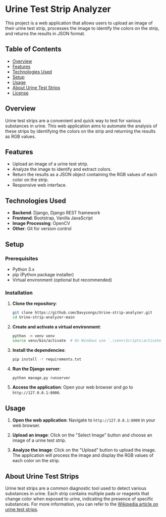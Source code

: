 # Urine Test Strip Analyzer

This project is a web application that allows users to upload an image of their urine test strip, processes the image to identify the colors on the strip, and returns the results in JSON format.

## Table of Contents

- [Overview](#overview)
- [Features](#features)
- [Technologies Used](#technologies-used)
- [Setup](#setup)
- [Usage](#usage)
- [About Urine Test Strips](#about-urine-test-strips)
- [License](#license)

## Overview

Urine test strips are a convenient and quick way to test for various substances in urine. This web application aims to automate the analysis of these strips by identifying the colors on the strip and returning the results as RGB values.

## Features

- Upload an image of a urine test strip.
- Analyze the image to identify and extract colors.
- Return the results as a JSON object containing the RGB values of each color on the strip.
- Responsive web interface.

## Technologies Used

- **Backend**: Django, Django REST framework
- **Frontend**: Bootstrap, Vanilla JavaScript
- **Image Processing**: OpenCV
- **Other**: Git for version control

## Setup

### Prerequisites

- Python 3.x
- pip (Python package installer)
- Virtual environment (optional but recommended)

### Installation

1. **Clone the repository**:
    ```bash
    git clone https://github.com/Davysongs/Urine-strip-analyzer.git
    cd Urine-strip-analyzer-main
    ```

2. **Create and activate a virtual environment**:
    ```bash
    python -m venv venv
    source venv/bin/activate  # On Windows use `.\venv\Scripts\activate`
    ```

3. **Install the dependencies**:
    ```bash
    pip install -r requirements.txt
    ```

4. **Run the Django server**:
    ```bash
    python manage.py runserver
    ```

5. **Access the application**:
    Open your web browser and go to `http://127.0.0.1:8000`.

## Usage

1. **Open the web application**:
    Navigate to `http://127.0.0.1:8000` in your web browser.

2. **Upload an image**:
    Click on the "Select Image" button and choose an image of a urine test strip.

3. **Analyze the image**:
    Click on the "Upload" button to upload the image. The application will process the image and display the RGB values of each color on the strip.

## About Urine Test Strips

Urine test strips are a common diagnostic tool used to detect various substances in urine. Each strip contains multiple pads or reagents that change color when exposed to urine, indicating the presence of specific substances. For more information, you can refer to the [Wikipedia article on urine test strips](https://en.wikipedia.org/wiki/Urine_test_strip).
